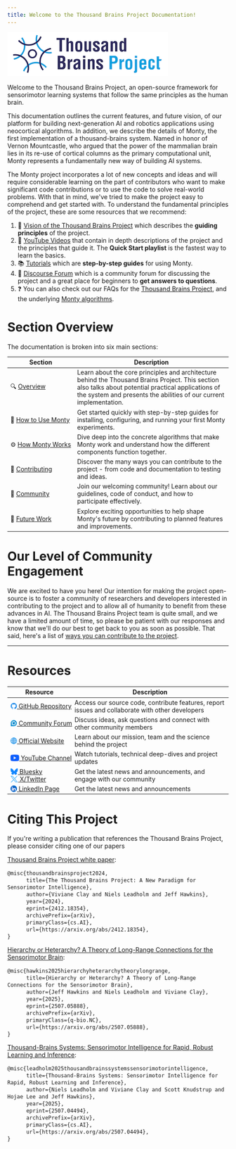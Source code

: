 ```yaml
---
title: Welcome to the Thousand Brains Project Documentation!
---
```


![](../figures/overview/logo.png)

Welcome to the Thousand Brains Project, an open-source framework for sensorimotor learning systems that follow the same principles as the human brain.

This documentation outlines the current features, and future vision, of our platform for building next-generation AI and robotics applications using neocortical algorithms. In addition, we describe the details of Monty, the first implementation of a thousand-brains system. Named in honor of Vernon Mountcastle, who argued that the power of the mammalian brain lies in its re-use of cortical columns as the primary computational unit, Monty represents a fundamentally new way of building AI systems.

The Monty project incorporates a lot of new concepts and ideas and will require considerable learning on the part of contributors who want to make significant code contributions or to use the code to solve real-world problems.  With that in mind, we've tried to make the project easy to comprehend and get started with.  To understand the fundamental principles of the project, these are some resources that we recommend:

1. 🧠 [Vision of the Thousand Brains Project](./vision-of-the-thousand-brains-project.md) which describes the **guiding principles** of the project.
2. 🎥 [YouTube Videos](https://www.youtube.com/@thousandbrainsproject) that contain in depth descriptions of the project and the principles that guide it.  The **Quick Start playlist** is the fastest way to learn the basics.
3. 📚 [Tutorials](../how-to-use-monty/tutorials.md) which are **step-by-step guides** for using Monty.
4. 💬 [Discourse Forum](https://thousandbrains.discourse.group/) which is a community forum for discussing the project and a great place for beginners to **get answers to questions**.
5. ❓ You can also check out our FAQs for the [Thousand Brains Project](./faq-thousand-brains-project.md), and the underlying [Monty algorithms](../how-monty-works/faq-monty.md).

# Section Overview

The documentation is broken into six main sections:

| Section | Description |
|---------|-------------|
| 🔍&nbsp;[Overview](./vision-of-the-thousand-brains-project.md) | Learn about the core principles and architecture behind the Thousand Brains Project. This section also talks about potential practical applications of the system and presents the abilities of our current implementation. |
| 🚀&nbsp;[How&nbsp;to&nbsp;Use&nbsp;Monty](../how-to-use-monty/getting-started.md) | Get started quickly with step-by-step guides for installing, configuring, and running your first Monty experiments. |
| ⚙️&nbsp;[How&nbsp;Monty&nbsp;Works](../how-monty-works/implementation-overview.md) | Dive deep into the concrete algorithms that make Monty work and understand how the different components function together. |
| 🤝&nbsp;[Contributing](../contributing/why-contribute.md) | Discover the many ways you can contribute to the project - from code and documentation to testing and ideas. |
| 👥&nbsp;[Community](../community/code-of-conduct.md) | Join our welcoming community! Learn about our guidelines, code of conduct, and how to participate effectively. |
| 🔮&nbsp;[Future&nbsp;Work](../future-work/project-roadmap.md) | Explore exciting opportunities to help shape Monty's future by contributing to planned features and improvements. |


# Our Level of Community Engagement

We are excited to have you here!  Our intention for making the project open-source is to foster a community of researchers and developers interested in contributing to the project and to allow all of humanity to benefit from these advances in AI.  The Thousand Brains Project team is quite small, and we have a limited amount of time, so please be patient with our responses and know that we'll do our best to get back to you as soon as possible.  That said, here's a list of [ways you can contribute to the project](../contributing/ways-to-contribute-to-code.md).


-----------------------------------

# Resources

| Resource | Description |
|----------|-------------|
| <a href="https://github.com/thousandbrainsproject/tbp.monty" style="display: flex; align-items: center;"><img src="../figures/overview/github.png" alt="GitHub" height="15" style="opacity: 1; transition: opacity 0.2s; &:hover { opacity: 0.8; }" pointer-events="none">&nbsp;GitHub&nbsp;Repository</a> | Access our source code, contribute features, report issues and collaborate with other developers |
| <a href="https://thousandbrains.discourse.group/" style="display: flex; align-items: center;"><img src="../figures/overview/discourse.png" alt="Forum" height="15" style="opacity: 1; transition: opacity 0.2s; &:hover { opacity: 0.8; }" pointer-events="none">&nbsp;Community&nbsp;Forum</a> | Discuss ideas, ask questions and connect with other community members |
| <a href="https://thousandbrains.org/" style="display: flex; align-items: center;"><img src="../figures/overview/website.png" alt="Website" height="15" style="opacity: 1; transition: opacity 0.2s; &:hover { opacity: 0.8; }" pointer-events="none">&nbsp;Official&nbsp;Website</a> | Learn about our mission, team and the science behind the project |
| <a href="https://www.youtube.com/@thousandbrainsproject" style="display: flex; align-items: center;"><img src="../figures/overview/youtube.png" alt="YouTube" height="15" style="opacity: 1; transition: opacity 0.2s; &:hover { opacity: 0.8; }" pointer-events="none">&nbsp;YouTube&nbsp;Channel</a> | Watch tutorials, technical deep-dives and project updates |
| <a href="https://bsky.app/profile/1000brainsproj.bsky.social" style="display: flex; align-items: center;"><img src="../figures/overview/bluesky.png" alt="Bluesky" height="15" style="opacity: 1; transition: opacity 0.2s; &:hover { opacity: 0.8; }" pointer-events="none">&nbsp;Bluesky</a> <a href="https://x.com/1000brainsproj" style="display: flex; align-items: center;"><img src="../figures/overview/twitter.png" alt="X/Twitter" height="15" style="opacity: 1; transition: opacity 0.2s; &:hover { opacity: 0.8; }" pointer-events="none">&nbsp;X/Twitter</a> | Get the latest news and announcements, and engage with our community |
| <a href="https://www.linkedin.com/company/thousand-brains-project" style="display: flex; align-items: center;"><img src="../figures/overview/linkedin.png" alt="LinkedIn" height="15" style="opacity: 1; transition: opacity 0.2s; &:hover { opacity: 0.8; }" pointer-events="none">&nbsp;LinkedIn&nbsp;Page</a> | Get the latest news and announcements |

# Citing This Project
If you're writing a publication that references the Thousand Brains Project, please consider citing one of our papers

[Thousand Brains Project white paper](https://arxiv.org/abs/2412.18354):
```
@misc{thousandbrainsproject2024,
      title={The Thousand Brains Project: A New Paradigm for Sensorimotor Intelligence},
      author={Viviane Clay and Niels Leadholm and Jeff Hawkins},
      year={2024},
      eprint={2412.18354},
      archivePrefix={arXiv},
      primaryClass={cs.AI},
      url={https://arxiv.org/abs/2412.18354},
}
```

[Hierarchy or Heterarchy? A Theory of Long-Range Connections for the Sensorimotor Brain](https://arxiv.org/abs/2507.05888):
```
@misc{hawkins2025hierarchyheterarchytheorylongrange,
      title={Hierarchy or Heterarchy? A Theory of Long-Range Connections for the Sensorimotor Brain},
      author={Jeff Hawkins and Niels Leadholm and Viviane Clay},
      year={2025},
      eprint={2507.05888},
      archivePrefix={arXiv},
      primaryClass={q-bio.NC},
      url={https://arxiv.org/abs/2507.05888},
}
```

[Thousand-Brains Systems: Sensorimotor Intelligence for Rapid, Robust Learning and Inference](https://arxiv.org/abs/2507.04494):
```
@misc{leadholm2025thousandbrainssystemssensorimotorintelligence,
      title={Thousand-Brains Systems: Sensorimotor Intelligence for Rapid, Robust Learning and Inference}, 
      author={Niels Leadholm and Viviane Clay and Scott Knudstrup and Hojae Lee and Jeff Hawkins},
      year={2025},
      eprint={2507.04494},
      archivePrefix={arXiv},
      primaryClass={cs.AI},
      url={https://arxiv.org/abs/2507.04494}, 
}
```